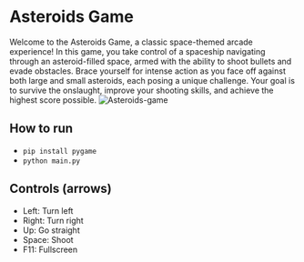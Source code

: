 # Asteroids Game

Welcome to the Asteroids Game, a classic space-themed arcade experience! In this game, you take control of a spaceship navigating through an asteroid-filled space, armed with the ability to shoot bullets and evade obstacles. Brace yourself for intense action as you face off against both large and small asteroids, each posing a unique challenge. Your goal is to survive the onslaught, improve your shooting skills, and achieve the highest score possible.
![Asteroids-game](https://github.com/user-attachments/assets/b49082ad-315c-4eba-bdc8-6620930a6664)

## How to run
* ```pip install pygame```
* ```python main.py```
## Controls (arrows)
* Left: Turn left
* Right: Turn right
* Up: Go straight
* Space: Shoot
* F11: Fullscreen
